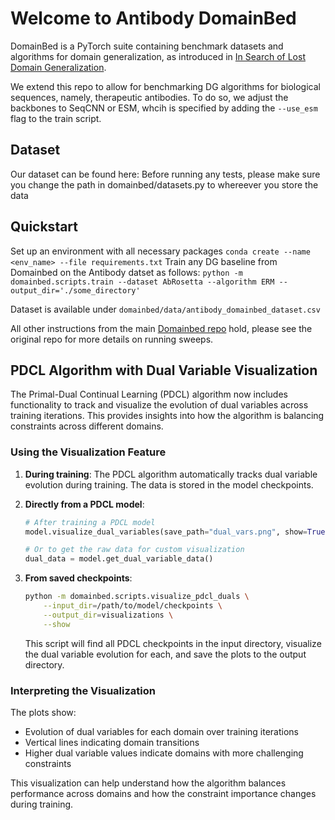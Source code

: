 # Welcome to Antibody DomainBed

DomainBed is a PyTorch suite containing benchmark datasets and algorithms for domain generalization, as introduced in [In Search of Lost Domain Generalization](https://arxiv.org/abs/2007.01434).

We extend this repo to allow for benchmarking DG algorithms for biological sequences, namely, therapeutic antibodies.
To do so, we adjust the backbones to SeqCNN or ESM, whcih is specified  by adding the `--use_esm` flag to the train script.

## Dataset
Our dataset can be found here:
Before running any tests, please make sure you change the path in domainbed/datasets.py to whereever you store the data

## Quickstart
Set up an environment with all necessary packages `conda create --name <env_name> --file requirements.txt`
Train any DG baseline from Domainbed on the Antibody datset as follows:
`python -m domainbed.scripts.train --dataset AbRosetta --algorithm ERM --output_dir='./some_directory'`

Dataset is available under `domainbed/data/antibody_domainbed_dataset.csv`

All other instructions from the main [Domainbed repo](https://github.com/facebookresearch/DomainBed) hold, please see the original repo for more details on running sweeps.

## PDCL Algorithm with Dual Variable Visualization

The Primal-Dual Continual Learning (PDCL) algorithm now includes functionality to track and visualize the evolution of dual variables across training iterations. This provides insights into how the algorithm is balancing constraints across different domains.

### Using the Visualization Feature

1. **During training**: The PDCL algorithm automatically tracks dual variable evolution during training. The data is stored in the model checkpoints.

2. **Directly from a PDCL model**:
   ```python
   # After training a PDCL model
   model.visualize_dual_variables(save_path="dual_vars.png", show=True)

   # Or to get the raw data for custom visualization
   dual_data = model.get_dual_variable_data()
   ```

3. **From saved checkpoints**:
   ```bash
   python -m domainbed.scripts.visualize_pdcl_duals \
       --input_dir=/path/to/model/checkpoints \
       --output_dir=visualizations \
       --show
   ```

   This script will find all PDCL checkpoints in the input directory, visualize the dual variable evolution for each, and save the plots to the output directory.

### Interpreting the Visualization

The plots show:
- Evolution of dual variables for each domain over training iterations
- Vertical lines indicating domain transitions
- Higher dual variable values indicate domains with more challenging constraints

This visualization can help understand how the algorithm balances performance across domains and how the constraint importance changes during training.
